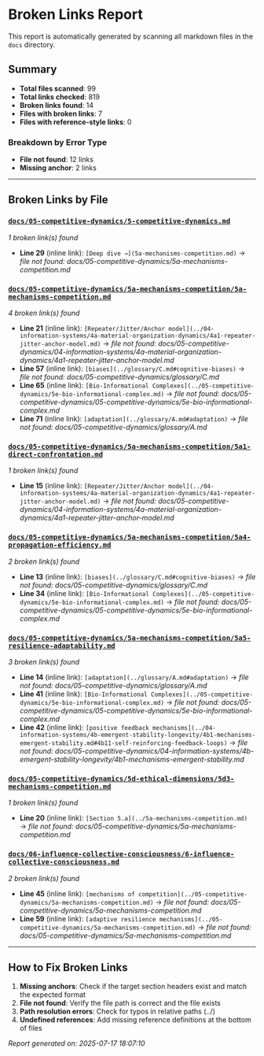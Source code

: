# Broken Links Report

This report is automatically generated by scanning all markdown files in the `docs` directory.

## Summary

- **Total files scanned**: 99
- **Total links checked**: 819
- **Broken links found**: 14
- **Files with broken links**: 7
- **Files with reference-style links**: 0

### Breakdown by Error Type

- **File not found**: 12 links
- **Missing anchor**: 2 links

---

## Broken Links by File

### [`docs/05-competitive-dynamics/5-competitive-dynamics.md`](docs/05-competitive-dynamics/5-competitive-dynamics.md)

*1 broken link(s) found*

- **Line 29** (inline link): `[Deep dive →](5a-mechanisms-competition.md)` → *file not found: docs/05-competitive-dynamics/5a-mechanisms-competition.md*

### [`docs/05-competitive-dynamics/5a-mechanisms-competition/5a-mechanisms-competition.md`](docs/05-competitive-dynamics/5a-mechanisms-competition/5a-mechanisms-competition.md)

*4 broken link(s) found*

- **Line 21** (inline link): `[Repeater/Jitter/Anchor model](../04-information-systems/4a-material-organization-dynamics/4a1-repeater-jitter-anchor-model.md)` → *file not found: docs/05-competitive-dynamics/04-information-systems/4a-material-organization-dynamics/4a1-repeater-jitter-anchor-model.md*
- **Line 57** (inline link): `[biases](../glossary/C.md#cognitive-biases)` → *file not found: docs/05-competitive-dynamics/glossary/C.md*
- **Line 65** (inline link): `[Bio-Informational Complexes](../05-competitive-dynamics/5e-bio-informational-complex.md)` → *file not found: docs/05-competitive-dynamics/05-competitive-dynamics/5e-bio-informational-complex.md*
- **Line 71** (inline link): `[adaptation](../glossary/A.md#adaptation)` → *file not found: docs/05-competitive-dynamics/glossary/A.md*

### [`docs/05-competitive-dynamics/5a-mechanisms-competition/5a1-direct-confrontation.md`](docs/05-competitive-dynamics/5a-mechanisms-competition/5a1-direct-confrontation.md)

*1 broken link(s) found*

- **Line 15** (inline link): `[Repeater/Jitter/Anchor model](../04-information-systems/4a-material-organization-dynamics/4a1-repeater-jitter-anchor-model.md)` → *file not found: docs/05-competitive-dynamics/04-information-systems/4a-material-organization-dynamics/4a1-repeater-jitter-anchor-model.md*

### [`docs/05-competitive-dynamics/5a-mechanisms-competition/5a4-propagation-efficiency.md`](docs/05-competitive-dynamics/5a-mechanisms-competition/5a4-propagation-efficiency.md)

*2 broken link(s) found*

- **Line 13** (inline link): `[biases](../glossary/C.md#cognitive-biases)` → *file not found: docs/05-competitive-dynamics/glossary/C.md*
- **Line 34** (inline link): `[Bio-Informational Complexes](../05-competitive-dynamics/5e-bio-informational-complex.md)` → *file not found: docs/05-competitive-dynamics/05-competitive-dynamics/5e-bio-informational-complex.md*

### [`docs/05-competitive-dynamics/5a-mechanisms-competition/5a5-resilience-adaptability.md`](docs/05-competitive-dynamics/5a-mechanisms-competition/5a5-resilience-adaptability.md)

*3 broken link(s) found*

- **Line 14** (inline link): `[adaptation](../glossary/A.md#adaptation)` → *file not found: docs/05-competitive-dynamics/glossary/A.md*
- **Line 41** (inline link): `[Bio-Informational Complexes](../05-competitive-dynamics/5e-bio-informational-complex.md)` → *file not found: docs/05-competitive-dynamics/05-competitive-dynamics/5e-bio-informational-complex.md*
- **Line 42** (inline link): `[positive feedback mechanisms](../04-information-systems/4b-emergent-stability-longevity/4b1-mechanisms-emergent-stability.md#4b11-self-reinforcing-feedback-loops)` → *file not found: docs/05-competitive-dynamics/04-information-systems/4b-emergent-stability-longevity/4b1-mechanisms-emergent-stability.md*

### [`docs/05-competitive-dynamics/5d-ethical-dimensions/5d3-mechanisms-competition.md`](docs/05-competitive-dynamics/5d-ethical-dimensions/5d3-mechanisms-competition.md)

*1 broken link(s) found*

- **Line 20** (inline link): `[Section 5.a](../5a-mechanisms-competition.md)` → *file not found: docs/05-competitive-dynamics/5a-mechanisms-competition.md*

### [`docs/06-influence-collective-consciousness/6-influence-collective-consciousness.md`](docs/06-influence-collective-consciousness/6-influence-collective-consciousness.md)

*2 broken link(s) found*

- **Line 45** (inline link): `[mechanisms of competition](../05-competitive-dynamics/5a-mechanisms-competition.md)` → *file not found: docs/05-competitive-dynamics/5a-mechanisms-competition.md*
- **Line 59** (inline link): `[adaptive resilience mechanisms](../05-competitive-dynamics/5a-mechanisms-competition.md)` → *file not found: docs/05-competitive-dynamics/5a-mechanisms-competition.md*

---

## How to Fix Broken Links

1. **Missing anchors**: Check if the target section headers exist and match the expected format
2. **File not found**: Verify the file path is correct and the file exists
3. **Path resolution errors**: Check for typos in relative paths (../)
4. **Undefined references**: Add missing reference definitions at the bottom of files

*Report generated on: 2025-07-17 18:07:10*
